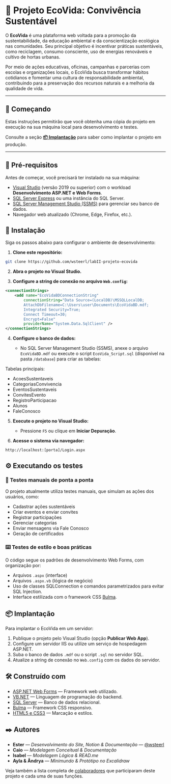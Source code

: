 # 🌱 Projeto EcoVida: Convivência Sustentável

O **EcoVida** é uma plataforma web voltada para a promoção da sustentabilidade, da educação ambiental e da conscientização ecológica nas comunidades. Seu principal objetivo é incentivar práticas sustentáveis, como reciclagem, consumo consciente, uso de energias renováveis e cultivo de hortas urbanas.

Por meio de ações educativas, oficinas, campanhas e parcerias com escolas e organizações locais, o EcoVida busca transformar hábitos cotidianos e fomentar uma cultura de responsabilidade ambiental, contribuindo para a preservação dos recursos naturais e a melhoria da qualidade de vida.

---

## 🌿 Começando

Estas instruções permitirão que você obtenha uma cópia do projeto em execução na sua máquina local para desenvolvimento e testes.

Consulte a seção **[📦 Implantação](#-implantação)** para saber como implantar o projeto em produção.

---

## 🔗 Pré-requisitos

Antes de começar, você precisará ter instalado na sua máquina:

* [Visual Studio](https://visualstudio.microsoft.com/) (versão 2019 ou superior) com o workload **Desenvolvimento ASP.NET e Web Forms**.
* [SQL Server Express](https://www.microsoft.com/pt-br/sql-server/sql-server-downloads) ou uma instância do SQL Server.
* [SQL Server Management Studio (SSMS)](https://learn.microsoft.com/pt-br/sql/ssms/download-sql-server-management-studio-ssms) para gerenciar seu banco de dados.
* Navegador web atualizado (Chrome, Edge, Firefox, etc.).


## 🔧 Instalação

Siga os passos abaixo para configurar o ambiente de desenvolvimento:

1. **Clone este repositório:**

```bash
git clone https://github.com/wsteerl/labII-projeto-ecovida
```

2. **Abra o projeto no Visual Studio.**

3. **Configure a string de conexão no arquivo `Web.config`:**

```xml
<connectionStrings>
	<add name="EcoVidaBDConnectionString"
		connectionString="Data Source=(LocalDB)\MSSQLLocalDB;
		AttachDbFilename=C:\Users\user\Documents\EcoVidaBD.mdf;
		Integrated Security=True;
		Connect Timeout=30;
		Encrypt=False"
		providerName="System.Data.SqlClient" />
</connectionStrings>
```

4. **Configure o banco de dados:**

   * No SQL Server Management Studio (SSMS), anexe o arquivo `EcoVidaBD.mdf` ou execute o script `EcoVida_Script.sql` (disponível na pasta `/database`) para criar as tabelas:

Tabelas principais:

* AcoesSustentaveis
* CategoriasConvivencia
* EventosSustentaveis
* ConvitesEvento
* RegistroParticipacao
* Alunos
* FaleConosco

5. **Execute o projeto no Visual Studio:**

   * Pressione `F5` ou clique em **Iniciar Depuração**.

6. **Acesse o sistema via navegador:**

```
http://localhost:[porta]/Login.aspx
```


## ⚙️ Executando os testes

### 🔎 Testes manuais de ponta a ponta

O projeto atualmente utiliza testes manuais, que simulam as ações dos usuários, como:

* Cadastrar ações sustentáveis
* Criar eventos e enviar convites
* Registrar participações
* Gerenciar categorias
* Enviar mensagens via Fale Conosco
* Geração de certificados

### ⌨️ Testes de estilo e boas práticas

O código segue os padrões de desenvolvimento Web Forms, com organização por:

* Arquivos `.aspx` (interface)
* Arquivos `.aspx.vb` (lógica de negócio)
* Uso de classes SQLConnection e comandos parametrizados para evitar SQL Injection.
* Interface estilizada com o framework CSS [Bulma](https://bulma.io/).


## 📦 Implantação

Para implantar o EcoVida em um servidor:

1. Publique o projeto pelo Visual Studio (opção **Publicar Web App**).
2. Configure um servidor IIS ou utilize um serviço de hospedagem ASP.NET.
3. Suba o banco de dados `.mdf` ou o script `.sql` no servidor SQL.
4. Atualize a string de conexão no `Web.config` com os dados do servidor.


## 🛠️ Construído com

* [ASP.NET Web Forms](https://learn.microsoft.com/aspnet/web-forms/) — Framework web utilizado.
* [VB.NET](https://learn.microsoft.com/dotnet/visual-basic/) — Linguagem de programação do backend.
* [SQL Server](https://www.microsoft.com/pt-br/sql-server/) — Banco de dados relacional.
* [Bulma](https://bulma.io/) — Framework CSS responsivo.
* [HTML5 e CSS3](https://developer.mozilla.org/) — Marcação e estilos.


## ✒️ Autores

* **Ester** — *Desenvolvimento do Site, Notion & Documentação* — [@wsteerl](https://github.com/wsteerl)
* **Caio** — *Modelagem Conceitual & Documentação*
* **Isabel** — *Modelagem Lógica & READ.me*
* **Ayla & Ândrya** — *Minimundo & Protótipo no Excalidraw*

Veja também a lista completa de [colaboradores](https://silicon-troodon-95f.notion.site/Projeto-EcoVida-WebSite-1a443957c9c3807e868bc0a83f4a38ab) que participaram deste projeto e cada uma de suas funções.
